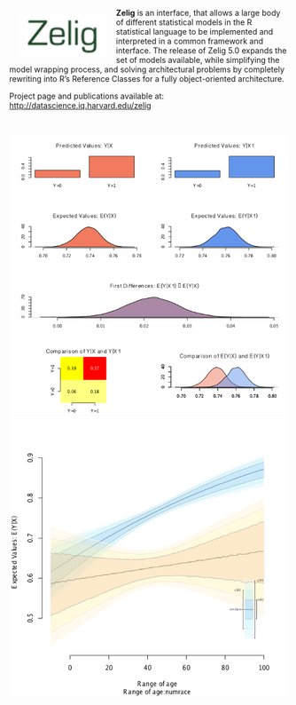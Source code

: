 <a href="http://datascience.iq.harvard.edu/zelig"><img src="images/zelig-small.png" align="left" height="80" vspace="8" hspace="18"></a>

**Zelig** is an interface, that allows a large body of different statistical models in the R statistical language to be implemented and interpreted in a common framework and interface.  The release of Zelig 5.0 expands the set of models available, while simplifying the model wrapping process, and solving architectural problems by completely rewriting into R’s Reference Classes for a fully object-oriented architecture.


Project page and publications available at: 
http://datascience.iq.harvard.edu/zelig

<br>

![Example Page](images/gr1.png)
![Example Page](images/gr3.png)